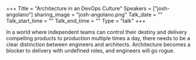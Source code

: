+++
Title = "Architecture in an DevOps Culture"
Speakers = ["josh-angolano"]
sharing_image = "josh-angolano.png"
Talk_date = ""
Talk_start_time = ""
Talk_end_time = ""
Type = "talk"
+++

In a world where independent teams can control their destiny and delivery compelling products to production multiple times a day, there needs to be a clear distinction between engineers and architects. Architecture becomes a blocker to delivery with undefined roles, and engineers will go rogue.
